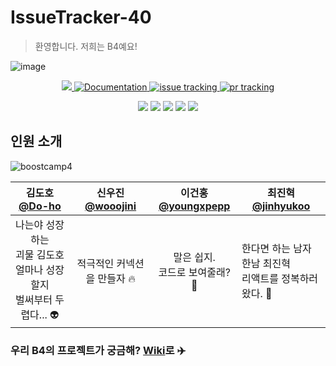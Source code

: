 # IssueTracker-40
> 환영합니다. 저희는 B4예요!

![image](https://user-images.githubusercontent.com/33643752/97582420-10aa8200-1a39-11eb-8a30-bddcab3b8a8f.png)

<p align="middle">
<!-- tag -->
  <a href="https://github.com/boostcamp-2020/IssueTracker-40/releases" target="_blank">
    <img src="https://img.shields.io/github/v/release/boostcamp-2020/IssueTracker-40">
  </a>
<!-- doc -->
  <a href="https://github.com/boostcamp-2020/IssueTracker-40/wiki" target="_blank">
    <img alt="Documentation" src="https://img.shields.io/badge/documentation-yes-brightgreen.svg" />
  </a>
<!-- issue -->
  <a href="https://github.com/boostcamp-2020/IssueTracker-40/issues">
    <img alt="issue tracking" src="https://img.shields.io/github/issues/boostcamp-2020/IssueTracker-40"/>
  </a>
<!-- pr -->
  <a href="https://github.com/boostcamp-2020/IssueTracker-40/pulls">
    <img alt="pr tracking" src="https://img.shields.io/github/issues-pr/boostcamp-2020/IssueTracker-40"/>
  </a>
</p>
<p align="middle">
<!-- tag -->
  <img src='https://img.shields.io/static/v1?label=Node&message=12.18.3&color=success'/>
  <img src='https://img.shields.io/static/v1?label=React&message=17.0.1&color=blue'/>
  <img src='https://img.shields.io/static/v1?label=Express&message=4.17.1&color=yellow'/>
  <img src='https://img.shields.io/static/v1?label=MySQL&message=5.7.0&color=lightgrey'/>
  <img src='https://img.shields.io/static/v1?label=Jest&message=26.6.1&color=important'/>
</p>


## 인원 소개

![boostcamp4](https://user-images.githubusercontent.com/33643752/97582232-da6d0280-1a38-11eb-909a-a584e6665924.png)


|           김도호<br/>[@Do-ho](http://github.com/Do-ho)           | 신우진<br/>[@wooojini](https://github.com/wooojini) | 이건홍<br/> [@youngxpepp](https://github.com/youngxpepp) | 최진혁<br/> [@jinhyukoo](https://github.com/jinhyukoo)           |
| :----------------------------------------------------------: | :---------------------------------------------: | :-------------------------------------------------: | ----------------------------------------------------------- |
| 나는야 성장하는<br />괴물 김도호<br />얼마나 성장할지<br />벌써부터 두렵다... :alien: |      적극적인 커넥션을 만들자 :fire:       |       말은 쉽지.<br />코드로 보여줄래? :eyes:       | 한다면 하는 남자 한남 최진혁<br />리액트를 정복하러 왔다. 🏃‍ |



### 우리 B4의 프로젝트가 궁금해? [Wiki](https://github.com/boostcamp-2020/IssueTracker-40/wiki)로 :airplane: 
